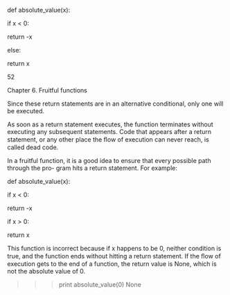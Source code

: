 def absolute_value(x):

if x < 0:

return -x

else:

return x

52

Chapter 6. Fruitful functions

Since these return statements are in an alternative conditional, only one will be executed.

As soon as a return statement executes, the function terminates without executing any subsequent statements. Code that appears after a return statement, or any other place the ﬂow of execution can never reach, is called dead code.

In a fruitful function, it is a good idea to ensure that every possible path through the pro- gram hits a return statement. For example:

def absolute_value(x):

if x < 0:

return -x

if x > 0:

return x

This function is incorrect because if x happens to be 0, neither condition is true, and the function ends without hitting a return statement. If the ﬂow of execution gets to the end of a function, the return value is None, which is not the absolute value of 0.

>>> print absolute_value(0) None